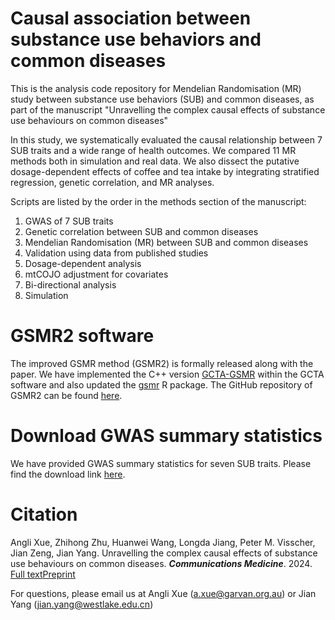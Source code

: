 # Causal association between substance use behaviors and common diseases
This is the analysis code repository for Mendelian Randomisation (MR) study between substance use behaviors (SUB) and common diseases, as part of the manuscript "Unravelling the complex causal effects of substance use behaviours on common diseases"

In this study, we systematically evaluated the causal relationship between 7 SUB traits and a wide range of health outcomes. We compared 11 MR methods both in simulation and real data. We also dissect the putative dosage-dependent effects of coffee and tea intake by integrating stratified regression, genetic correlation, and MR analyses.

Scripts are listed by the order in the methods section of the manuscript:

1. GWAS of 7 SUB traits
2. Genetic correlation between SUB and common diseases
3. Mendelian Randomisation (MR) between SUB and common diseases
4. Validation using data from published studies
5. Dosage-dependent analysis
6. mtCOJO adjustment for covariates
7. Bi-directional analysis
8. Simulation

# GSMR2 software
The improved GSMR method (GSMR2) is formally released along with the paper. We have implemented the C++ version [GCTA-GSMR](https://yanglab.westlake.edu.cn/software/gcta/index.html#GSMR) within the GCTA software and also updated the [gsmr](https://yanglab.westlake.edu.cn/software/gsmr/) R package. The GitHub repository of GSMR2 can be found [here](https://github.com/jianyanglab/gsmr2).

# Download GWAS summary statistics
We have provided GWAS summary statistics for seven SUB traits. Please find the download link [here](https://yanglab.westlake.edu.cn/pub_data.html).

# Citation
Angli Xue, Zhihong Zhu, Huanwei Wang, Longda Jiang, Peter M. Visscher, Jian Zeng, Jian Yang. Unravelling the complex causal effects of substance use behaviours on common diseases. ***Communications Medicine***. 2024. [Full text](https://doi.org/10.1038/s43856-024-00473-3)[Preprint](https://www.researchsquare.com/article/rs-3465061/v1)

For questions, please email us at Angli Xue (a.xue@garvan.org.au) or Jian Yang (jian.yang@westlake.edu.cn)
